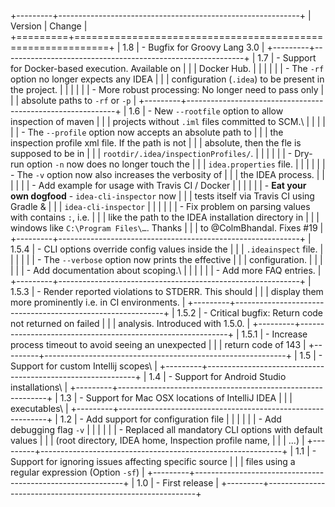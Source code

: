 +---------+------------------------------------------------------------+
| Version | Change                                                     |
+=========+============================================================+
| 1.8     | -   Bugfix for Groovy Lang 3.0                             |
+---------+------------------------------------------------------------+
| 1.7     | -   Support for Docker-based execution. Available on       |
|         |     Docker Hub.                                            |
|         |                                                            |
|         | -   The `-rf` option no longer expects any IDEA            |
|         |     configuration (`.idea`) to be present in the project.  |
|         |                                                            |
|         | -   More robust processing: No longer need to pass only    |
|         |     absolute paths to `-rf` or `-p`                        |
+---------+------------------------------------------------------------+
| 1.6     | -   New `--rootfile` option to allow inspection of maven   |
|         |     projects without `.iml` files committed to SCM.\       |
|         |                                                            |
|         | -   The `--profile` option now accepts an absolute path to |
|         |     the inspection profile xml file. If the path is not    |
|         |     absolute, then the fle is supposed to be in            |
|         |     `rootdir/.idea/inspectionProfiles/`.                   |
|         |                                                            |
|         | -   Dry-run option `-n` now does no longer touch the       |
|         |     `idea.properties` file.                                |
|         |                                                            |
|         | -   The `-v` option now also increases the verbosity of    |
|         |     the IDEA process.                                      |
|         |                                                            |
|         | -   Add example for usage with Travis CI / Docker          |
|         |                                                            |
|         | -   **Eat your own dogfood** - `idea-cli-inspector` now    |
|         |     tests itself via Travis CI using Gradle &              |
|         |     `idea-cli-inspector`                                   |
|         |                                                            |
|         | -   Fix problem on parsing values with contains `:`, i.e.  |
|         |     like the path to the IDEA installation directory in    |
|         |     windows like `C:\Program Files\…`. Thanks              |
|         |     to \@ColmBhandal. Fixes \#19                           |
+---------+------------------------------------------------------------+
| 1.5.4   | -   CLI options override config values inside the          |
|         |     `.ideainspect` file.                                   |
|         |                                                            |
|         | -   The `--verbose` option now prints the effective        |
|         |     configuration.                                         |
|         |                                                            |
|         | -   Add documentation about scoping.\                      |
|         |                                                            |
|         | -   Add more FAQ entries.                                  |
+---------+------------------------------------------------------------+
| 1.5.3   | -   Render reported violations to STDERR. This should      |
|         |     display them more prominently i.e. in CI environments. |
+---------+------------------------------------------------------------+
| 1.5.2   | -   Critical bugfix: Return code not returned on failed    |
|         |     analysis. Introduced with 1.5.0.                       |
+---------+------------------------------------------------------------+
| 1.5.1   | -   Increase process timeout to avoid seeing an unexpected |
|         |     return code of 143                                     |
+---------+------------------------------------------------------------+
| 1.5     | -   Support for custom Intellij scopes\                    |
+---------+------------------------------------------------------------+
| 1.4     | -   Support for Android Studio installations\              |
+---------+------------------------------------------------------------+
| 1.3     | -   Support for Mac OSX locations of IntelliJ IDEA         |
|         |     executables\                                           |
+---------+------------------------------------------------------------+
| 1.2     | -   Add support for configuration file                     |
|         |                                                            |
|         | -   Add debugging flag `-v`                                |
|         |                                                            |
|         | -   Replaced all mandatory CLI options with default values |
|         |     (root directory, IDEA home, Inspection profile name,   |
|         |     ...​)                                                  |
+---------+------------------------------------------------------------+
| 1.1     | -   Support for ignoring issues affecting specific source  |
|         |     files using a regular expression (Option `-sf`)        |
+---------+------------------------------------------------------------+
| 1.0     | -   First release                                          |
+---------+------------------------------------------------------------+
